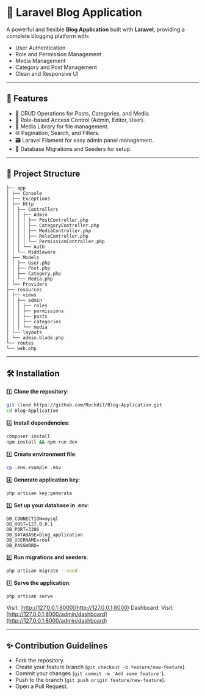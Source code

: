 
# 📝 Laravel Blog Application

A powerful and flexible **Blog Application** built with **Laravel**, providing a complete blogging platform with:
- User Authentication
- Role and Permission Management
- Media Management
- Category and Post Management
- Clean and Responsive UI

---

## 🚀 **Features**
- 📝 CRUD Operations for Posts, Categories, and Media.
- 🔐 Role-based Access Control (Admin, Editor, User).
- 📂 Media Library for file management.
- 🌐 Pagination, Search, and Filters.
- 🗃️ Laravel Filament for easy admin panel management.
- 💾 Database Migrations and Seeders for setup.

---

## 📂 **Project Structure**
```
├── app
│ ├── Console
│ ├── Exceptions
│ ├── Http
│ │ ├── Controllers
│ │ │ ├── Admin
│ │ │ │ ├── PostController.php
│ │ │ │ ├── CategoryController.php
│ │ │ │ ├── MediaController.php
│ │ │ │ ├── RoleController.php
│ │ │ │ └── PermissionController.php
│ │ │ └── Auth
│ │ └── Middleware
│ ├── Models
│ │ ├── User.php
│ │ ├── Post.php
│ │ ├── Category.php
│ │ └── Media.php
│ └── Providers
├── resources
│ ├── views
│ │ ├── admin
│ │ │ ├── roles
│ │ │ ├── permissions
│ │ │ ├── posts
│ │ │ ├── categories
│ │ │ └── media
│ └── layouts
│ └── admin.blade.php
└── routes
└── web.php
```

---

## 🛠️ **Installation**
1️⃣ **Clone the repository**:
```bash
git clone https://github.com/Rochdi7/Blog-Application.git
cd Blog-Application
```

2️⃣ **Install dependencies**:
```bash
composer install
npm install && npm run dev
```

3️⃣ **Create environment file**:
```bash
cp .env.example .env
```

4️⃣ **Generate application key**:
```bash
php artisan key:generate
```

5️⃣ **Set up your database in .env**:
```
DB_CONNECTION=mysql
DB_HOST=127.0.0.1
DB_PORT=3306
DB_DATABASE=blog_application
DB_USERNAME=root
DB_PASSWORD=
```

6️⃣ **Run migrations and seeders**:
```bash
php artisan migrate --seed
```

7️⃣ **Serve the application**:
```bash
php artisan serve
```
Visit: [http://127.0.0.1:8000](http://127.0.0.1:8000)
Dashboard: Visit: [http://127.0.0.1:8000/admin/dashboard](http://127.0.0.1:8000/admin/dashboard)



---

## ✨ **Contribution Guidelines**
- Fork the repository.
- Create your feature branch (`git checkout -b feature/new-feature`).
- Commit your changes (`git commit -m 'Add some feature'`).
- Push to the branch (`git push origin feature/new-feature`).
- Open a Pull Request.
